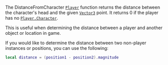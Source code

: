 The DistanceFromCharacter [`Player`](https://create.roblox.com/docs/reference/engine/classes/Player) function returns the distance
between the character's head and the given [`Vector3`](https://create.roblox.com/docs/reference/engine/datatypes/Vector3) point. It
returns 0 if the player has no [`Player.Character`](https://create.roblox.com/docs/reference/engine/classes/Player#Character).

This is useful when determining the distance between a player and another
object or location in game.

If you would like to determine the distance between two non-player
instances or positions, you can use the following:
```lua
local distance = (position1 - position2).magnitude
```